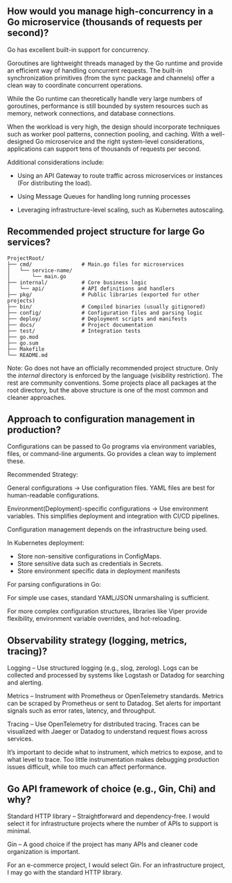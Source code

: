 
## How would you manage high-concurrency in a Go microservice (thousands of requests per second)?
Go has excellent built-in support for concurrency.

Goroutines are lightweight threads managed by the Go runtime and provide an efficient way of handling concurrent requests. The built-in synchronization primitives (from the sync package and channels) offer a clean way to coordinate concurrent operations.

While the Go runtime can theoretically handle very large numbers of goroutines, performance is still bounded by system resources such as memory, network connections, and database connections.

When the workload is very high, the design should incorporate techniques such as worker pool patterns, connection pooling, and caching. With a well-designed Go microservice and the right system-level considerations, applications can support tens of thousands of requests per second.

Additional considerations include:

- Using an API Gateway to route traffic across microservices or instances (For distributing the load).

- Using Message Queues for handling long running processes

- Leveraging infrastructure-level scaling, such as Kubernetes autoscaling.


## Recommended project structure for large Go services?

```
ProjectRoot/
├── cmd/                # Main.go files for microservices
│   └── service-name/
│       └── main.go
├── internal/           # Core business logic
│   └── api/            # API definitions and handlers
├── pkg/                # Public libraries (exported for other projects)
├── bin/                # Compiled binaries (usually gitignored)
├── config/             # Configuration files and parsing logic
├── deploy/             # Deployment scripts and manifests
├── docs/               # Project documentation
├── test/               # Integration tests
├── go.mod
├── go.sum
├── Makefile
└── README.md
```


Note: Go does not have an officially recommended project structure. Only the *internal* directory is enforced by the language (visibility restriction). The rest are community conventions. Some projects place all packages at the root directory, but the above structure is one of the most common and cleaner approaches.


## Approach to configuration management in production?
Configurations can be passed to Go programs via environment variables, files, or command-line arguments.
Go provides a clean way to implement these.

Recommended Strategy:

General configurations → Use configuration files. YAML files are best for human-readable configurations.

Environment(Deployment)-specific configurations → Use environment variables. This simplifies deployment and integration with CI/CD pipelines.

Configuration management depends on the infrastructure being used.

In Kubernetes deployment:

- Store non-sensitive configurations in ConfigMaps.
- Store sensitive data such as credentials in Secrets.
- Store environment specific data in deployment manifests

For parsing configurations in Go:

For simple use cases, standard YAML/JSON unmarshaling is sufficient.

For more complex configuration structures, libraries like Viper provide flexibility, environment variable overrides, and hot-reloading.

## Observability strategy (logging, metrics, tracing)?

Logging – Use structured logging (e.g., slog, zerolog). Logs can be collected and processed by systems like Logstash or Datadog for searching and alerting.

Metrics – Instrument with Prometheus or OpenTelemetry standards. Metrics can be scraped by Prometheus or sent to Datadog. Set alerts for important signals such as error rates, latency, and throughput.

Tracing – Use OpenTelemetry for distributed tracing. Traces can be visualized with Jaeger or Datadog to understand request flows across services.

It’s important to decide what to instrument, which metrics to expose, and to what level to trace.
Too little instrumentation makes debugging production issues difficult, while too much can affect performance.

## Go API framework of choice (e.g., Gin, Chi) and why?
Standard HTTP library – Straightforward and dependency-free. I would select it for infrastructure projects where the number of APIs to support is minimal.

Gin – A good choice if the project has many APIs and cleaner code organization is important.


For an e-commerce project, I would select Gin. For an infrastructure project, I may go with the standard HTTP library.
